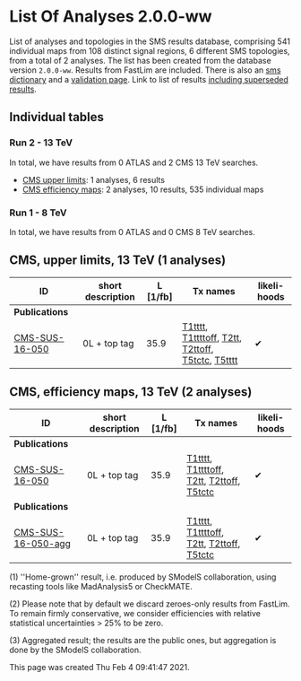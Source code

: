 

# List Of Analyses 2.0.0-ww 
List of analyses and topologies in the SMS results database,
comprising 541 individual maps from 108 distinct signal regions, 6 different SMS topologies, from a total of 2 analyses.
The list has been created from the database version `2.0.0-ww`.
Results from FastLim are included. There is also an  [sms dictionary](SmsDictionary200-ww) and a [validation page](Validation200-ww).
Link to list of results [including superseded results](ListOfAnalyses200-wwWithSuperseded).
    
## Individual tables

### Run 2 - 13 TeV
In total, we have results from 0 ATLAS and 2 CMS 13 TeV searches.
 * [CMS upper limits](#CMSupperlimits13): 1  analyses, 6 results
 * [CMS efficiency maps](#CMSefficiencymaps13): 2  analyses, 10 results, 535 individual maps

### Run 1 - 8 TeV
In total, we have results from 0 ATLAS and 0 CMS 8 TeV searches.

<a name="CMSupperlimits13"></a>
## CMS, upper limits, 13 TeV (1 analyses)

| **ID** | **short description** | **L [1/fb]** | **Tx names** | **likeli- hoods** |
|--------|-----------------------|--------------|--------------|-------------------|
| **Publications** | | | | |
| [CMS-SUS-16-050](http://cms-results.web.cern.ch/cms-results/public-results/publications/SUS-16-050/index.html)<a name="CMS-SUS-16-050"></a> | 0L + top tag | 35.9 | [T1tttt](SmsDictionary200-ww#T1tttt), [T1ttttoff](SmsDictionary200-ww#T1ttttoff), [T2tt](SmsDictionary200-ww#T2tt), [T2ttoff](SmsDictionary200-ww#T2ttoff), [T5tctc](SmsDictionary200-ww#T5tctc), [T5tttt](SmsDictionary200-ww#T5tttt) |&#10004; |

<a name="CMSefficiencymaps13"></a>
## CMS, efficiency maps, 13 TeV (2 analyses)

| **ID** | **short description** | **L [1/fb]** | **Tx names** | **likeli- hoods** |
|--------|-----------------------|--------------|--------------|-------------------|
| **Publications** | | | | |
| [CMS-SUS-16-050](http://cms-results.web.cern.ch/cms-results/public-results/publications/SUS-16-050/index.html)<a name="CMS-SUS-16-050"></a> | 0L + top tag | 35.9 | [T1tttt](SmsDictionary200-ww#T1tttt), [T1ttttoff](SmsDictionary200-ww#T1ttttoff), [T2tt](SmsDictionary200-ww#T2tt), [T2ttoff](SmsDictionary200-ww#T2ttoff), [T5tctc](SmsDictionary200-ww#T5tctc) |&#10004; |
| **Publications** | | | | |
| [CMS-SUS-16-050-agg](http://cms-results.web.cern.ch/cms-results/public-results/publications/SUS-16-050/index.html)<a name="CMS-SUS-16-050-agg"></a> | 0L + top tag | 35.9 | [T1tttt](SmsDictionary200-ww#T1tttt), [T1ttttoff](SmsDictionary200-ww#T1ttttoff), [T2tt](SmsDictionary200-ww#T2tt), [T2ttoff](SmsDictionary200-ww#T2ttoff), [T5tctc](SmsDictionary200-ww#T5tctc) |&#10004; |


<a name='A1'>(1)</a> ''Home-grown'' result, i.e. produced by SModelS collaboration, using recasting tools like MadAnalysis5 or CheckMATE.

<a name='A2'>(2)</a> Please note that by default we discard zeroes-only results from FastLim. To remain firmly conservative, we consider efficiencies with relative statistical uncertainties > 25% to be zero.

<a name='A3'>(3)</a> Aggregated result; the results are the public ones, but aggregation is done by the SModelS collaboration.

This page was created Thu Feb  4 09:41:47 2021.
